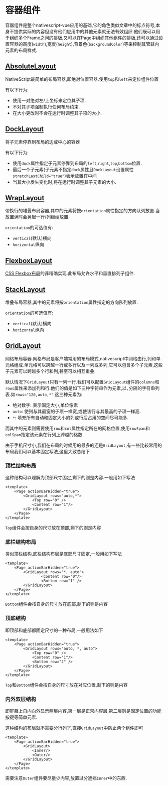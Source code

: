 # 容器组件

容器组件是整个nativescript-vue应用的基础,它的角色类似文章中的标点符号,本身不提供实际的内容但没有他们应用中的其他元素就无法有效组织.他们既可以用于组织多个Frame之间的排版,又可以在Page中组织其他组件的排版,还可以通过设置容器的高度(`width`),宽度(`height`),背景色(`backgroundColor`)等来控制其管辖内元素的布局样式.

## [AbsoluteLayout](https://nativescript-vue.org/cn/docs/elements/layouts/absolute-layout/)

NativeScript最简单的布局容器,即绝对位置容器.使用`top`和`left`来定位组件位置

有以下行为:

+ 使用一对绝对左/上坐标来定位其子项.
+ 不对其子项强制执行任何布局约束.
+ 在大小更改时不会在运行时调整其子项的大小.

## [DockLayout](https://nativescript-vue.org/cn/docs/elements/layouts/dock-layout/)

将子元素停靠到布局的边或中心的容器

有以下行为:

+ 使用`dock`属性指定子元素停靠到布局的`left`,`right`,`top`,`bottom`位置.
+ 最后一个子元素(子元素不指定`dock`属性且`DockLayout`设置属性`stretchLastChild="true"`)表示放置在中间
+ 当其大小发生变化时,将在运行时调整其子元素的大小.

## [WrapLayout](https://nativescript-vue.org/cn/docs/elements/layouts/wrap-layout/)

带换行的堆叠布局容器,其中的元素将按`orientation`属性指定的方向队列放置.当放置满时会另起一行/列继续放置.

`orientation`的可选值有:

+ `vertical`(默认)横向
+ `horizontal`纵向

## [FlexboxLayout](https://nativescript-vue.org/cn/docs/elements/layouts/flexbox-layout/)

[CSS Flexbox布局](https://developer.mozilla.org/zh-CN/docs/Web/CSS/CSS_Flexible_Box_Layout/Basic_Concepts_of_Flexbox)的非精确实现.此布局允许水平和垂直排列子组件.

## [StackLayout](https://nativescript-vue.org/cn/docs/elements/layouts/stack-layout/)

堆叠布局容器,其中的元素将按`orientation`属性指定的方向队列放置.

`orientation`的可选值有:

+ `vertical`(默认)横向
+ `horizontal`纵向

## [GridLayout](https://nativescript-vue.org/cn/docs/elements/layouts/grid-layout/)

网格布局容器.网格布局是客户端常用的布局模式,nativescript中网格由行,列和单元格组成.单元格可以跨越一行或多行以及一列或多列,它可以包含多个子元素,这些子元素可以跨越多个行和列,甚至可以相互重叠.

默认情况下`GridLayout`只有一列一行.我们可以配置`GridLayout`组件的`columns`和`rows`属性来添加列和行.他们的值是如下三种字符串作为元素,以`,`分隔的字符串列表.如`rows="120,auto,*"`
这三种元素为:

+ 绝对数字: 表示固定大小,单位像素
+ `auto`: 使列与其最宽的子项一样宽,或使该行与其最高的子项一样高.
+ `*`: 填充所有自动和固定大小的列或行后占用的空间尽可能多.

而其中的元素则需要使用`row`和`col`属性指定所在的网格位置,使用`rowSpan`和`colSpan`指定该元素在行列上跨越的格数

由于手机尺寸小,我们在布局的时候用的最多的还是`GridLayout`,有一些比较常用的布局我们可以基本固定写法,这里大致总结下

### 顶栏结构布局

这种结构可以理解为顶部尺寸固定,剩下的则是内容.一般用如下写法

```vue
<template>
    <Page actionBarHidden="true">
        <GridLayout rows="auto,*">
            <Top row="0" />
            <Content row="1"/>
        </GridLayout>
    </Page>
</template>
```

`Top`组件会按自身的尺寸放在顶部,剩下的则是内容

### 底栏结构布局

类似顶栏结构,底栏结构布局是底部尺寸固定,一般用如下写法

```vue
<template>
    <Page actionBarHidden="true">
        <GridLayout rows="*, auto">
                <Content row="0"/>
                <Bottom row="1" />
        </GridLayout>
    </Page>
</template>
```

`Bottom`组件会按自身的尺寸放在底部,剩下的则是内容

### 顶底结构

即顶部和底部都固定尺寸的一种布局,一般用法如下

```vue
<template>
    <Page actionBarHidden="true">
        <GridLayout rows="auto, *, auto">
            <Top row="0" />
            <Content row="1"/>
            <Bottom row="2" />
        </GridLayout>
    </Page>
</template>
```

`Top`和`Bottom`组件会按自身的尺寸放在对应位置,剩下的则是内容

### 内外双层结构

即屏幕上自内向外显示两层内容,第一层是正常内容层,第二层则是固定位置的功能按键等简单元素.

这种结构的布局就不需要分行列了,直接`GridLayout`中防止两个组件即可

```vue
<template>
    <Page actionBarHidden="true">
        <GridLayout>
            <Inner/>
            <Outer/>
        </GridLayout>
    </Page>
</template>
```

需要注意`Outer`组件要尽量少内容,放置过分遮挡`Inner`中的东西.